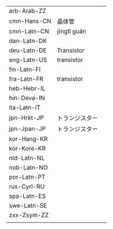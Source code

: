 | | | |
|-|-|-|
| arb-Arab-ZZ |  |  |
| cmn-Hans-CN | 晶体管 |  |
| cmn-Latn-CN | jīngtǐ guǎn |  |
| dan-Latn-DK |  |  |
| deu-Latn-DE | Transistor |  |
| eng-Latn-US | transistor |  |
| fin-Latn-FI |  |  |
| fra-Latn-FR | transistor |  |
| heb-Hebr-IL |  |  |
| hin-Deva-IN |  |  |
| ita-Latn-IT |  |  |
| jpn-Hrkt-JP | トランジスター |  |
| jpn-Jpan-JP | トランジスター |  |
| kor-Hang-KR |  |  |
| kor-Kore-KR |  |  |
| nld-Latn-NL |  |  |
| nob-Latn-NO |  |  |
| por-Latn-PT |  |  |
| rus-Cyrl-RU |  |  |
| spa-Latn-ES |  |  |
| swe-Latn-SE |  |  |
| zxx-Zsym-ZZ |  |  |
|  |  |  |